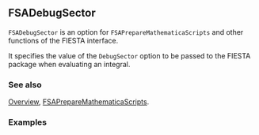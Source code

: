 ```mathematica
 
```

## FSADebugSector

`FSADebugSector` is an option for `FSAPrepareMathematicaScripts` and other functions of the FIESTA interface.

It specifies the value of the `DebugSector` option to be passed to the FIESTA package when evaluating an integral.

### See also

[Overview](Extra/FeynHelpers.md), [FSAPrepareMathematicaScripts](FSAPrepareMathematicaScripts.md).

### Examples